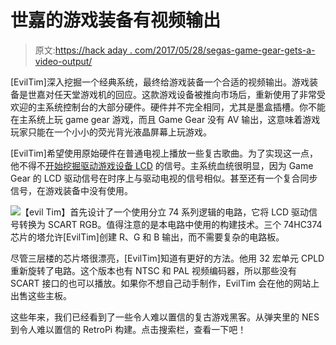 # 世嘉的游戏装备有视频输出

> 原文:[https://hack aday . com/2017/05/28/segas-game-gear-gets-a-video-output/](https://hackaday.com/2017/05/28/segas-game-gear-gets-a-video-output/)

[EvilTim]深入挖掘一个经典系统，最终给游戏装备一个合适的视频输出。游戏装备是世嘉对任天堂游戏机的回应。这款游戏设备被推向市场后，重新使用了非常受欢迎的主系统控制台的大部分硬件。硬件并不完全相同，尤其是墨盒插槽。你不能在主系统上玩 game gear 游戏，而且 Game Gear 没有 AV 输出，这意味着游戏玩家只能在一个小小的荧光背光液晶屏幕上玩游戏。

[EvilTim]希望使用原始硬件在普通电视上播放一些复古歌曲。为了实现这一点，他不得不[开始挖掘驱动游戏设备 LCD](http://members.optusnet.com.au/eviltim/ggrgb/ggrgb.html) 的信号。主系统血统很明显，因为 Game Gear 的 LCD 驱动信号在时序上与驱动电视的信号相似。甚至还有一个复合同步信号，在游戏装备中没有使用。

![](../Images/0030b1038d5e61b3b0235db9dcc78521.png)【evil Tim】首先设计了一个使用分立 74 系列逻辑的电路，它将 LCD 驱动信号转换为 SCART RGB。值得注意的是本电路中使用的构建技术。三个 74HC374 芯片的塔允许[EvilTim]创建 R、G 和 B 输出，而不需要复杂的电路板。

尽管三层楼的芯片塔很漂亮，[EvilTim]知道有更好的方法。他用 32 宏单元 CPLD 重新旋转了电路。这个版本也有 NTSC 和 PAL 视频编码器，所以那些没有 SCART 接口的也可以播放。如果你不想自己动手制作，EvilTim 会在他的网站上出售这些主板。

这些年来，我们已经看到了一些令人难以置信的复古游戏黑客。从弹夹里的 NES 到令人难以置信的 RetroPi 构建。点击搜索栏，查看一下吧！